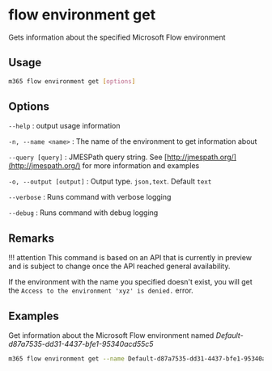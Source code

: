 # flow environment get

Gets information about the specified Microsoft Flow environment

## Usage

```sh
m365 flow environment get [options]
```

## Options

`--help`
: output usage information

`-n, --name <name>`
: The name of the environment to get information about

`--query [query]`
: JMESPath query string. See [http://jmespath.org/](http://jmespath.org/) for more information and examples

`-o, --output [output]`
: Output type. `json,text`. Default `text`

`--verbose`
: Runs command with verbose logging

`--debug`
: Runs command with debug logging

## Remarks

!!! attention
    This command is based on an API that is currently in preview and is subject to change once the API reached general availability.

If the environment with the name you specified doesn't exist, you will get the `Access to the environment 'xyz' is denied.` error.

## Examples

Get information about the Microsoft Flow environment named _Default-d87a7535-dd31-4437-bfe1-95340acd55c5_

```sh
m365 flow environment get --name Default-d87a7535-dd31-4437-bfe1-95340acd55c5
```